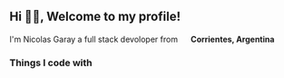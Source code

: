 <h2>Hi 🙋‍♂️, Welcome to my profile!</h2>
    <tr>
      <p>
        I'm Nicolas Garay a full stack devoloper from
        <img
          src="https://em-content.zobj.net/source/joypixels/275/flag-argentina_1f1e6-1f1f7.png"
          width="15px"
          height="15px"
        />
        <b>Corrientes, Argentina</b>
      </p>
        <tr>
      <h3>Things I code with</h3>



